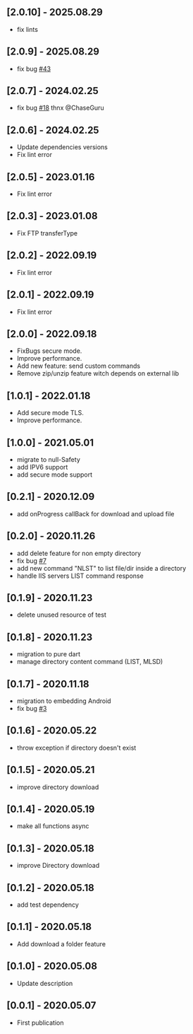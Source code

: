 ## [2.0.10] - 2025.08.29
* fix lints
## [2.0.9] - 2025.08.29
* fix bug [#43](https://github.com/salim-lachdhaf/dartFTP/issues/43)
## [2.0.7] - 2024.02.25
* fix bug [#18](https://github.com/salim-lachdhaf/dartFTP/issues/18) thnx @ChaseGuru
## [2.0.6] - 2024.02.25
* Update dependencies versions
* Fix lint error
## [2.0.5] - 2023.01.16
* Fix lint error
## [2.0.3] - 2023.01.08
* Fix FTP transferType
## [2.0.2] - 2022.09.19
* Fix lint error
## [2.0.1] - 2022.09.19
* Fix lint error
## [2.0.0] - 2022.09.18
* FixBugs secure mode.
* Improve performance.
* Add new feature: send custom commands
* Remove zip/unzip feature witch depends on external lib
## [1.0.1] - 2022.01.18
* Add secure mode TLS.
* Improve performance.
## [1.0.0] - 2021.05.01
* migrate to null-Safety
* add IPV6 support
* add secure mode support
## [0.2.1] - 2020.12.09
* add onProgress callBack for download and upload file
## [0.2.0] - 2020.11.26
* add delete feature for non empty directory
* fix bug [#7](https://github.com/salim-lachdhaf/dartFTP/issues/7)
* add new command "NLST" to list file/dir inside a directory
* handle IIS servers LIST command response
## [0.1.9] - 2020.11.23
* delete unused resource of test
## [0.1.8] - 2020.11.23
* migration to pure dart
* manage directory content command (LIST, MLSD)
## [0.1.7] - 2020.11.18
* migration to embedding Android
* fix bug [#3](https://github.com/salim-lachdhaf/dartFTP/issues/3)
## [0.1.6] - 2020.05.22
* throw exception if directory doesn't exist
## [0.1.5] - 2020.05.21
* improve directory download
## [0.1.4] - 2020.05.19
* make all functions async
## [0.1.3] - 2020.05.18
* improve Directory download
## [0.1.2] - 2020.05.18
* add test dependency
## [0.1.1] - 2020.05.18
* Add download a folder feature
## [0.1.0] - 2020.05.08
* Update description
## [0.0.1] - 2020.05.07
* First publication